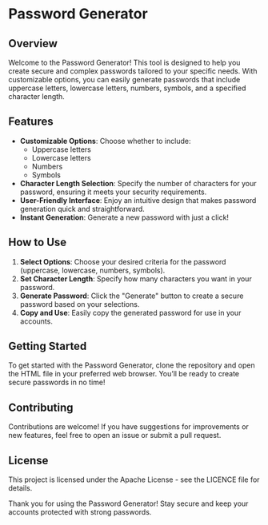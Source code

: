 # Password Generator

## Overview
Welcome to the Password Generator! This tool is designed to help you create secure and complex passwords tailored to your specific needs. With customizable options, you can easily generate passwords that include uppercase letters, lowercase letters, numbers, symbols, and a specified character length. 

## Features
- **Customizable Options**: Choose whether to include:
  - Uppercase letters
  - Lowercase letters
  - Numbers
  - Symbols
- **Character Length Selection**: Specify the number of characters for your password, ensuring it meets your security requirements.
- **User-Friendly Interface**: Enjoy an intuitive design that makes password generation quick and straightforward.
- **Instant Generation**: Generate a new password with just a click!

## How to Use
1. **Select Options**: Choose your desired criteria for the password (uppercase, lowercase, numbers, symbols).
2. **Set Character Length**: Specify how many characters you want in your password.
3. **Generate Password**: Click the "Generate" button to create a secure password based on your selections.
4. **Copy and Use**: Easily copy the generated password for use in your accounts.

## Getting Started
To get started with the Password Generator, clone the repository and open the HTML file in your preferred web browser. You’ll be ready to create secure passwords in no time!

## Contributing
Contributions are welcome! If you have suggestions for improvements or new features, feel free to open an issue or submit a pull request.

## License
This project is licensed under the Apache License - see the LICENCE file for details.

Thank you for using the Password Generator! Stay secure and keep your accounts protected with strong passwords.
